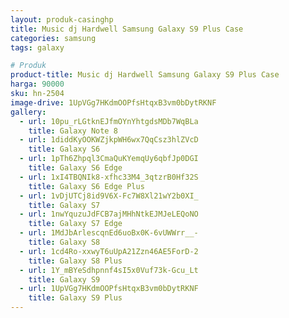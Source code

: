 ```yaml
---
layout: produk-casinghp
title: Music dj Hardwell Samsung Galaxy S9 Plus Case
categories: samsung
tags: galaxy

# Produk
product-title: Music dj Hardwell Samsung Galaxy S9 Plus Case
harga: 90000
sku: hn-2504
image-drive: 1UpVGg7HKdmOOPfsHtqxB3vm0bDytRKNF
gallery:
  - url: 10pu_rLGtknEJfmOYnYhtgdsMDb7WqBLa
    title: Galaxy Note 8
  - url: 1diddKyOOKWZjkpWH6wx7QqCsz3hlZVcD
    title: Galaxy S6
  - url: 1pTh6Zhpql3CmaQuKYemqUy6qbfJp0DGI
    title: Galaxy S6 Edge
  - url: 1xI4TBQNIk8-xfhc33M4_3qtzrB0Hf32S
    title: Galaxy S6 Edge Plus
  - url: 1vDjUTCj8id9V6X-Fc7W8Xl21wY2b0XI_
    title: Galaxy S7
  - url: 1nwYquzuJdFCB7ajMHhNtkEJMJeLEQoNO
    title: Galaxy S7 Edge
  - url: 1MdJbArlescqnEd6uoBx0K-6vUWWrr__-
    title: Galaxy S8
  - url: 1cd4Ro-xxwyT6uUpA21Zzn46AE5ForD-2
    title: Galaxy S8 Plus
  - url: 1Y_mBYeSdhpnnf4sI5x0Vuf73k-Gcu_Lt
    title: Galaxy S9
  - url: 1UpVGg7HKdmOOPfsHtqxB3vm0bDytRKNF
    title: Galaxy S9 Plus
---
```

